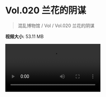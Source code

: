 # Vol.020 兰花的阴谋

> 混乱博物馆 / Vol / Vol.020 兰花的阴谋

**视频大小**: 53.11 MB

<div class="video"><video src="https://file.hsyhx.top/archive/混乱博物馆/Vol/020.mp4" controls preload>🤔 您的浏览器不支持 video 标签</video></div>